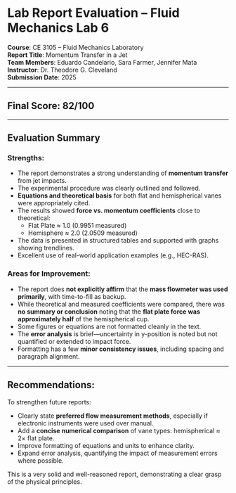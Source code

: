 # Lab Report Evaluation – Fluid Mechanics Lab 6

**Course**: CE 3105 – Fluid Mechanics Laboratory  
**Report Title**: Momentum Transfer in a Jet  
**Team Members**: Eduardo Candelario, Sara Farmer, Jennifer Mata  
**Instructor**: Dr. Theodore G. Cleveland  
**Submission Date**: 2025  

---

## Final Score: **82/100**

---

## Evaluation Summary

### Strengths:
- The report demonstrates a strong understanding of **momentum transfer** from jet impacts.
- The experimental procedure was clearly outlined and followed.
- **Equations and theoretical basis** for both flat and hemispherical vanes were appropriately cited.
- The results showed **force vs. momentum coefficients** close to theoretical:  
  - Flat Plate ≈ 1.0 (0.9951 measured)  
  - Hemisphere ≈ 2.0 (2.0509 measured)
- The data is presented in structured tables and supported with graphs showing trendlines.
- Excellent use of real-world application examples (e.g., HEC-RAS).

### Areas for Improvement:
- The report does **not explicitly affirm** that the **mass flowmeter was used primarily**, with time-to-fill as backup.
- While theoretical and measured coefficients were compared, there was **no summary or conclusion** noting that the **flat plate force was approximately half** of the hemispherical cup.
- Some figures or equations are not formatted cleanly in the text.
- The **error analysis** is brief—uncertainty in y-position is noted but not quantified or extended to impact force.
- Formatting has a few **minor consistency issues**, including spacing and paragraph alignment.

---

## Recommendations:
To strengthen future reports:
- Clearly state **preferred flow measurement methods**, especially if electronic instruments were used over manual.
- Add a **concise numerical comparison** of vane types: hemispherical ≈ 2× flat plate.
- Improve formatting of equations and units to enhance clarity.
- Expand error analysis, quantifying the impact of measurement errors where possible.

This is a very solid and well-reasoned report, demonstrating a clear grasp of the physical principles. 

